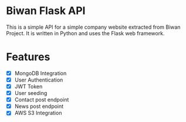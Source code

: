 # Biwan Flask API
This is a simple API for a simple company website extracted from Biwan Project. It is written in Python and uses the Flask web framework.

# Features
- [x] MongoDB Integration
- [x] User Authentication
- [x] JWT Token
- [x] User seeding
- [x] Contact post endpoint
- [x] News post endpoint
- [x] AWS S3 Integration